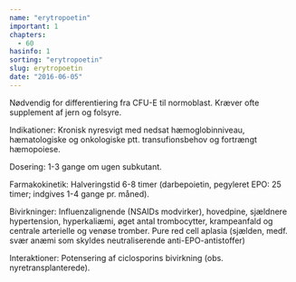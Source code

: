 ```yaml
---
name: "erytropoetin"
important: 1
chapters:  
  - 60
hasinfo: 1
sorting: "erytropoetin"
slug: erytropoetin
date: "2016-06-05"
---
```


Nødvendig for differentiering fra CFU-E til normoblast. Kræver ofte supplement af jern og folsyre.

Indikationer: Kronisk nyresvigt med nedsat hæmoglobinniveau, hæmatologiske og onkologiske ptt. transufionsbehov og fortrængt hæmopoiese.

Dosering: 1-3 gange om ugen subkutant.

Farmakokinetik: Halveringstid 6-8 timer (darbepoietin, pegyleret EPO: 25 timer; indgives 1-4 gange pr. måned).

Bivirkninger: Influenzalignende (NSAIDs modvirker), hovedpine, sjældnere hypertension, hyperkaliæmi, øget antal trombocytter, krampeanfald og centrale arterielle og venøse tromber. Pure red cell aplasia (sjælden, medf. svær anæmi som skyldes neutraliserende anti-EPO-antistoffer)

Interaktioner: Potensering af ciclosporins bivirkning (obs. nyretransplanterede).
